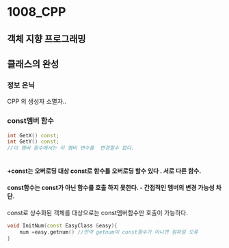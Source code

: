 # 1008_CPP

## 객체 지향 프로그래밍



## 클래스의 완성

### 정보 은닉

CPP 의 생성자 소멸자.. 

### const멤버 함수 

```cpp
int GetX() const;
int GetY() const;
//이 멤버 함수에서는 이 멤버 변수를  변경할수 없다. 
    
```

#### +const는 오버로딩 대상 const로 함수를 오버로딩 할수 있다 . 서로 다른 함수. 

#### const함수는 const가 아닌 함수를 호출 하지 못한다. - 간접적인 멤버의 변경 가능성 차단.

const로 상수화된 객체를 대상으로는 const멤버함수만 호출이 가능하다.

```cpp
void InitNum(const EasyClass &easy){
	num =easy.getnum() //만약 getnum이 const함수가 아니면 컴파일 오류
}
```

